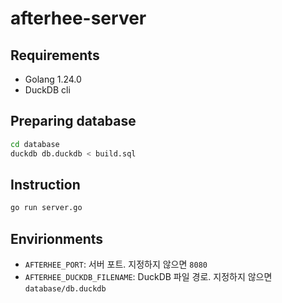 # afterhee-server

## Requirements

- Golang 1.24.0
- DuckDB cli

## Preparing database

```sh
cd database
duckdb db.duckdb < build.sql
```

## Instruction

```sh
go run server.go
```

## Envirionments

- `AFTERHEE_PORT`: 서버 포트. 지정하지 않으면 `8080`
- `AFTERHEE_DUCKDB_FILENAME`: DuckDB 파일 경로. 지정하지 않으면 `database/db.duckdb`
